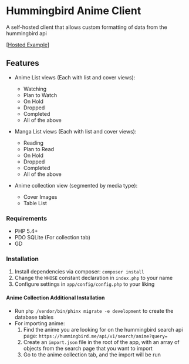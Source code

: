 # Hummingbird Anime Client

A self-hosted client that allows custom formatting of data from the hummingbird api

[[Hosted Example](https://anime.timshomepage.net)]

## Features

* Anime List views (Each with list and cover views):
	* Watching
	* Plan to Watch
	* On Hold
	* Dropped
	* Completed 
	* All of the above
	
* Manga List views (Each with list and cover views):
	* Reading
	* Plan to Read
	* On Hold
	* Dropped
	* Completed
	* All of the above
	
* Anime collection view (segmented by media type):
	* Cover Images
	* Table List
	
### Requirements

* PHP 5.4+
* PDO SQLite (For collection tab)
* GD

### Installation

1. Install dependencies via composer: `composer install`
2. Change the `WHOSE` constant declaration in `index.php` to your name
3. Configure settings in `app/config/config.php` to your liking

#### Anime Collection Additional Installation
* Run `php /vendor/bin/phinx migrate -e development` to create the database tables
* For importing anime:
	1. Find the anime you are looking for on the hummingbird search api page: `https://hummingbird.me/api/v1/search/anime?query=`
	2. Create an `import.json` file in the root of the app, with an array of objects from the search page that you want to import
	3. Go to the anime collection tab, and the import will be run

 